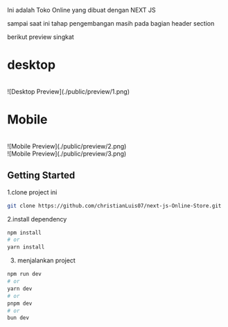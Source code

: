 Ini adalah Toko Online yang dibuat dengan NEXT JS

sampai saat ini tahap pengembangan masih pada bagian header section

berikut preview singkat <br />
<h1>desktop</h1> <br />
![Desktop Preview](./public/preview/1.png) <br />
<h1>Mobile</h1> <br />
![Mobile Preview](./public/preview/2.png) <br />
![Mobile Preview](./public/preview/3.png)<br />

## Getting Started

1.clone project ini
```bash 
git clone https://github.com/christianLuis07/next-js-Online-Store.git
```
2.install dependency
```bash
npm install
# or
yarn install
```
3. menjalankan project 
```bash
npm run dev
# or
yarn dev
# or
pnpm dev
# or
bun dev
```

